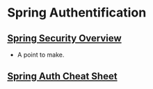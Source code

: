 # Spring Authentification

## [Spring Security Overview](https://spring.io/guides/topicals/spring-security-architecture)

- A point to make.

## [Spring Auth Cheat Sheet](https://github.com/codefellows/seattle-java-401d2/blob/master/SpringAuthCheatSheet.md)
